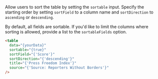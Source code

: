 Allow users to sort the table by setting the `sortable` input. Specify the starting order by setting `sortField` to a column name and `sortDirection` to `ascending` or `descending`.

By default, all fields are sortable. If you'd like to limit the columns where sorting is allowed, provide a list to the `sortableFields` option.

```html
<table
  data="{yourData}"
  sortable="{true}"
  sortField="{'Score'}"
  sortDirection="{'descending'}"
  title="{'Press Freedom Index'}"
  source="{'Source: Reporters Without Borders'}"
/>
```
